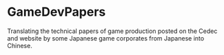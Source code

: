 GameDevPapers
=============

Translating the technical papers of game production  posted on the Cedec and website by some Japanese game corporates from Japanese into Chinese.
